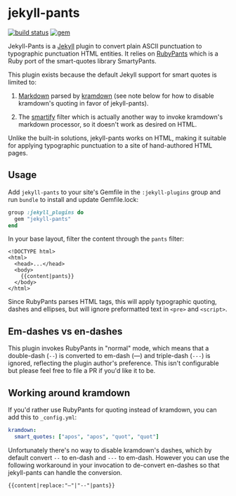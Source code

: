 # jekyll-pants

[![build status](https://img.shields.io/travis/scampersand/jekyll-pants/master.svg?style=plastic)](https://travis-ci.org/agriffis/jekyll-pants?branch=master)
[![gem](https://img.shields.io/gem/v/jekyll-pants.svg?style=plastic)](https://rubygems.org/gems/jekyll-pants)

Jekyll-Pants is a [Jekyll](http://jekyllrb.com/) plugin to convert plain ASCII
punctuation to typographic punctuation HTML entities. It relies on
[RubyPants](https://github.com/jmcnevin/rubypants) which is a Ruby port of the
smart-quotes library SmartyPants.

This plugin exists because the default Jekyll support for smart quotes is limited to:

 1. [Markdown](https://daringfireball.net/projects/markdown/) parsed by
    [kramdown](http://kramdown.gettalong.org/) (see note below for how to
    disable kramdown's quoting in favor of jekyll-pants).

 2. The [smartify](https://jekyllrb.com/docs/templates/#filters) filter which is
    actually another way to invoke kramdown's markdown processor, so it doesn't
    work as desired on HTML.

Unlike the built-in solutions, jekyll-pants works on HTML, making it suitable
for applying typographic punctuation to a site of hand-authored HTML pages.

## Usage

Add `jekyll-pants` to your site's Gemfile in the `:jekyll-plugins` group and run
`bundle` to install and update Gemfile.lock:

```ruby
group :jekyll_plugins do
  gem "jekyll-pants"
end
```

In your base layout, filter the content through the `pants` filter:

```liquid
<!DOCTYPE html>
<html>
  <head>...</head>
  <body>
    {{content|pants}}
  </body>
</html>
```

Since RubyPants parses HTML tags, this will apply typographic quoting, dashes
and ellipses, but will ignore preformatted text in `<pre>` and `<script>`.

## Em-dashes vs en-dashes

This plugin invokes RubyPants in "normal" mode, which means that a double-dash
(`--`) is converted to em-dash (—) and triple-dash (`---`) is ignored,
reflecting the plugin author's preference. This isn't configurable but please
feel free to file a PR if you'd like it to be.

## Working around kramdown

If you'd rather use RubyPants for quoting instead of kramdown, you can add this
to `_config.yml`:

```yaml
kramdown:
  smart_quotes: ["apos", "apos", "quot", "quot"]
```

Unfortunately there's no way to disable kramdown's dashes, which by default
convert `--` to en-dash and `---` to em-dash. However you can use the following
workaround in your invocation to de-convert en-dashes so that jekyll-pants can
handle the conversion.

```liquid
{{content|replace:"–"|"--"|pants}}
```
